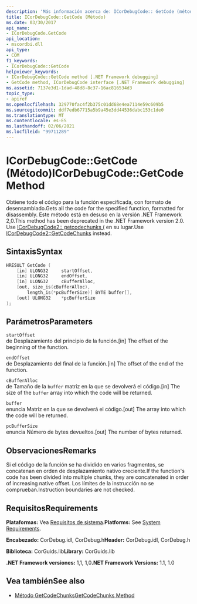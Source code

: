 ```yaml
---
description: 'Más información acerca de: ICorDebugCode:: GetCode (método)'
title: ICorDebugCode::GetCode (Método)
ms.date: 03/30/2017
api_name:
- ICorDebugCode.GetCode
api_location:
- mscordbi.dll
api_type:
- COM
f1_keywords:
- ICorDebugCode::GetCode
helpviewer_keywords:
- ICorDebugCode::GetCode method [.NET Framework debugging]
- GetCode method, ICorDebugCode interface [.NET Framework debugging]
ms.assetid: 7137e3d1-1dad-48d8-8c37-16ac816534d3
topic_type:
- apiref
ms.openlocfilehash: 329770fac4f2b375c01dd68e4ea7114e59c609b5
ms.sourcegitcommit: ddf7edb67715a5b9a45e3dd44536dabc153c1de0
ms.translationtype: MT
ms.contentlocale: es-ES
ms.lasthandoff: 02/06/2021
ms.locfileid: "99711289"
---
```

# <a name="icordebugcodegetcode-method"></a><span data-ttu-id="c960a-103">ICorDebugCode::GetCode (Método)</span><span class="sxs-lookup"><span data-stu-id="c960a-103">ICorDebugCode::GetCode Method</span></span>

<span data-ttu-id="c960a-104">Obtiene todo el código para la función especificada, con formato de desensamblado.</span><span class="sxs-lookup"><span data-stu-id="c960a-104">Gets all the code for the specified function, formatted for disassembly.</span></span> <span data-ttu-id="c960a-105">Este método está en desuso en la versión .NET Framework 2,0.</span><span class="sxs-lookup"><span data-stu-id="c960a-105">This method has been deprecated in the .NET Framework version 2.0.</span></span> <span data-ttu-id="c960a-106">Use [ICorDebugCode2:: getcodechunks (](icordebugcode2-getcodechunks-method.md) en su lugar.</span><span class="sxs-lookup"><span data-stu-id="c960a-106">Use [ICorDebugCode2::GetCodeChunks](icordebugcode2-getcodechunks-method.md) instead.</span></span>  
  
## <a name="syntax"></a><span data-ttu-id="c960a-107">Sintaxis</span><span class="sxs-lookup"><span data-stu-id="c960a-107">Syntax</span></span>  
  
```cpp  
HRESULT GetCode (  
    [in] ULONG32     startOffset,
    [in] ULONG32     endOffset,  
    [in] ULONG32     cBufferAlloc,  
    [out, size_is(cBufferAlloc),  
        length_is(*pcBufferSize)] BYTE buffer[],  
    [out] ULONG32    *pcBufferSize  
);  
```  
  
## <a name="parameters"></a><span data-ttu-id="c960a-108">Parámetros</span><span class="sxs-lookup"><span data-stu-id="c960a-108">Parameters</span></span>  

 `startOffset`  
 <span data-ttu-id="c960a-109">de Desplazamiento del principio de la función.</span><span class="sxs-lookup"><span data-stu-id="c960a-109">[in] The offset of the beginning of the function.</span></span>  
  
 `endOffset`  
 <span data-ttu-id="c960a-110">de Desplazamiento del final de la función.</span><span class="sxs-lookup"><span data-stu-id="c960a-110">[in] The offset of the end of the function.</span></span>  
  
 `cBufferAlloc`  
 <span data-ttu-id="c960a-111">de Tamaño de la `buffer` matriz en la que se devolverá el código.</span><span class="sxs-lookup"><span data-stu-id="c960a-111">[in] The size of the `buffer` array into which the code will be returned.</span></span>  
  
 `buffer`  
 <span data-ttu-id="c960a-112">enuncia Matriz en la que se devolverá el código.</span><span class="sxs-lookup"><span data-stu-id="c960a-112">[out] The array into which the code will be returned.</span></span>  
  
 `pcBufferSize`  
 <span data-ttu-id="c960a-113">enuncia Número de bytes devueltos.</span><span class="sxs-lookup"><span data-stu-id="c960a-113">[out] The number of bytes returned.</span></span>  
  
## <a name="remarks"></a><span data-ttu-id="c960a-114">Observaciones</span><span class="sxs-lookup"><span data-stu-id="c960a-114">Remarks</span></span>  

 <span data-ttu-id="c960a-115">Si el código de la función se ha dividido en varios fragmentos, se concatenan en orden de desplazamiento nativo creciente.</span><span class="sxs-lookup"><span data-stu-id="c960a-115">If the function's code has been divided into multiple chunks, they are concatenated in order of increasing native offset.</span></span> <span data-ttu-id="c960a-116">Los límites de la instrucción no se comprueban.</span><span class="sxs-lookup"><span data-stu-id="c960a-116">Instruction boundaries are not checked.</span></span>  
  
## <a name="requirements"></a><span data-ttu-id="c960a-117">Requisitos</span><span class="sxs-lookup"><span data-stu-id="c960a-117">Requirements</span></span>  

 <span data-ttu-id="c960a-118">**Plataformas:** Vea [Requisitos de sistema](../../get-started/system-requirements.md).</span><span class="sxs-lookup"><span data-stu-id="c960a-118">**Platforms:** See [System Requirements](../../get-started/system-requirements.md).</span></span>  
  
 <span data-ttu-id="c960a-119">**Encabezado:** CorDebug.idl, CorDebug.h</span><span class="sxs-lookup"><span data-stu-id="c960a-119">**Header:** CorDebug.idl, CorDebug.h</span></span>  
  
 <span data-ttu-id="c960a-120">**Biblioteca:** CorGuids.lib</span><span class="sxs-lookup"><span data-stu-id="c960a-120">**Library:** CorGuids.lib</span></span>  
  
 <span data-ttu-id="c960a-121">**.NET Framework versiones:** 1,1, 1,0</span><span class="sxs-lookup"><span data-stu-id="c960a-121">**.NET Framework Versions:** 1.1, 1.0</span></span>  
  
## <a name="see-also"></a><span data-ttu-id="c960a-122">Vea también</span><span class="sxs-lookup"><span data-stu-id="c960a-122">See also</span></span>

- [<span data-ttu-id="c960a-123">Método GetCodeChunks</span><span class="sxs-lookup"><span data-stu-id="c960a-123">GetCodeChunks Method</span></span>](icordebugcode2-getcodechunks-method.md)
